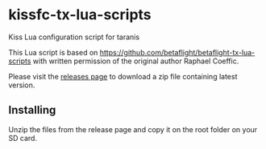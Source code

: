 # kissfc-tx-lua-scripts
Kiss Lua configuration script for taranis

This Lua script is based on https://github.com/betaflight/betaflight-tx-lua-scripts with written permission
of the original author Raphael Coeffic.

Please visit the [releases page](https://github.com/flyduino/kissfc-tx-lua-scripts/releases) to download a zip file containing latest version.

## Installing

Unzip the files from the release page and copy it on the root folder on your SD card.

